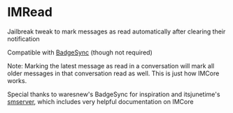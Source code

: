 # IMRead
Jailbreak tweak to mark messages as read automatically after clearing their notification

Compatible with [BadgeSync](https://github.com/waresnew/badgesync) (though not required)

Note: Marking the latest message as read in a conversation will mark all older messages in that conversation read as well. This is just how IMCore works.

Special thanks to waresnew's BadgeSync for inspiration and itsjunetime's [smserver](https://github.com/itsjunetime/smserver), which includes very helpful documentation on IMCore
